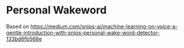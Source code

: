 # Personal Wakeword

Based on https://medium.com/snips-ai/machine-learning-on-voice-a-gentle-introduction-with-snips-personal-wake-word-detector-133bd6fb568e